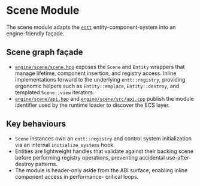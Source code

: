 # Scene Module

The scene module adapts the [`entt`](https://github.com/skypjack/entt) entity-component-system into an
engine-friendly façade.

## Scene graph façade
- [`engine/scene/scene.hpp`](../../engine/scene/include/engine/scene/scene.hpp) exposes the `Scene` and
  `Entity` wrappers that manage lifetime, component insertion, and registry access. Inline implementations
  forward to the underlying `entt::registry`, providing ergonomic helpers such as `Entity::emplace`,
  `Entity::destroy`, and templated `Scene::view` iterators.
- [`engine/scene/api.hpp`](../../engine/scene/include/engine/scene/api.hpp) and
  [`engine/scene/src/api.cpp`](../../engine/scene/src/api.cpp) publish the module identifier used by the
  runtime loader to discover the ECS layer.

## Key behaviours
- `Scene` instances own an `entt::registry` and control system initialization via an internal
  `initialize_systems` hook.
- Entities are lightweight handles that validate against their backing scene before performing registry
  operations, preventing accidental use-after-destroy patterns.
- The module is header-only aside from the ABI surface, enabling inline component access in performance-
  critical loops.

